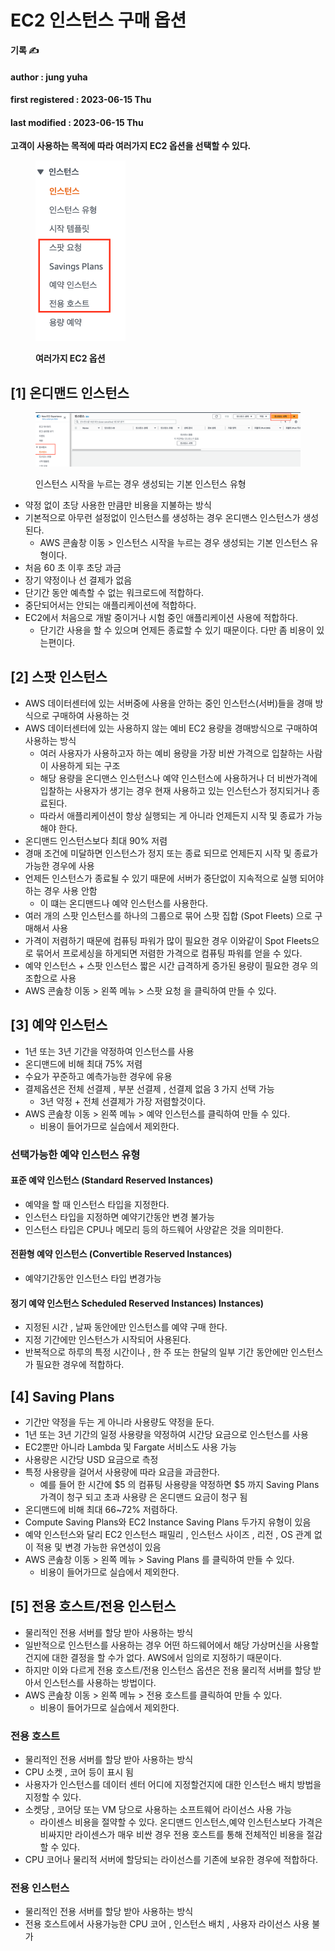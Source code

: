 # EC2 인스턴스 구매 옵션

**기록 ✍️**

#### author : jung yuha

#### first registered : 2023-06-15 Thu

#### last modified : 2023-06-15 Thu



**고객이 사용하는 목적에 따라 여러가지 EC2 옵션을 선택할 수 있다.**

<figure><img src="../.gitbook/assets/image (49).png" alt="" width="144"><figcaption><p><strong>여러가지 EC2 옵션</strong> </p></figcaption></figure>

## \[1] 온디맨드 인스턴스

<figure><img src="../.gitbook/assets/image (7).png" alt=""><figcaption><p> 인스턴스 시작을 누르는 경우 생성되는 기본 인스턴스 유형 </p></figcaption></figure>

* 약정 없이 초당 사용한 만큼만 비용을 지불하는 방식
* 기본적으로 아무런 설정없이 인스턴스를 생성하는 경우 온디맨스 인스턴스가 생성된다.
  * AWS 콘솚창 이동 > 인스턴스 시작을 누르는 경우 생성되는 기본 인스턴스 유형이다.
* 처음 60 초 이후 초당 과금
* 장기 약정이나 선 결제가 없음
* 단기간 동안 예측할 수 없는 워크로드에 적합하다.
* 중단되어서는 안되는 애플리케이션에 적합하다.
* EC2에서 처음으로 개발 중이거나 시험 중인 애플리케이션 사용에 적합하다.
  * 단기간 사용을 할 수 있으며 언제든 종료할 수 있기 때문이다. 다만 좀 비용이 있는편이다.

## \[2] 스팟 인스턴스

* AWS 데이터센터에 있는 서버중에 사용을 안하는 중인 인스턴스(서버)들을 경매 방식으로 구매하여 사용하는 것
* AWS 데이터센터에 있는 사용하지 않는 예비 EC2 용량을 경매방식으로 구매하여 사용하는 방식
  * 여러 사용자가 사용하고자 하는 예비 용량을 가장 비싼 가격으로 입찰하는 사람이 사용하게 되는 구조
  * 해당 용량을 온디맨스 인스턴스나 예약 인스턴스에 사용하거나 더 비싼가격에 입찰하는 사용자가 생기는 경우 현재 사용하고 있는 인스턴스가 정지되거나 종료된다.
  * 따라서 애플리케이션이 항상 실행되는 게 아니라 언제든지 시작 및 종료가 가능해야 한다.
* 온디맨드 인스턴스보다 최대 90% 저렴
* 경매 조건에 미달하면 인스턴스가 정지 또는 종료 되므로 언제든지 시작 및 종료가 가능한 경우에 사용
* 언제든 인스턴스가 종료될 수 있기 때문에 서버가 중단없이 지속적으로 실행 되어야하는 경우 사용 안함
  * 이 떄는 온디맨드나 예약 인스턴스를 사용한다.
* 여러 개의 스팟 인스턴스를 하나의 그룹으로 묶어 스팟 집합 (Spot Fleets) 으로 구매해서 사용
* 가격이 저렴하기 때문에 컴퓨팅 파워가 많이 필요한 경우 이와같이 Spot Fleets으로 묶어서 프로세싱을 하게되면 저렴한 가격으로 컴퓨팅 파워를 얻을 수 있다.
* 예약 인스턴스 + 스팟 인스턴스 짧은 시간 급격하게 증가된 용량이 필요한 경우 의 조합으로 사용
* AWS 콘솚창 이동 > 왼쪽 메뉴 > 스팟 요청 을 클릭하여 만들 수 있다.

## \[3] 예약 인스턴스

* 1년 또는 3년 기간을 약정하여 인스턴스를 사용
* 온디맨드에 비해 최대 75% 저렴
* 수요가 꾸준하고 예측가능한 경우에 유용
* 결제옵션은 전체 선결제 , 부분 선결제 , 선결제 없음 3 가지 선택 가능
  * 3년 약정 + 전체 선결제가 가장 저렴할것이다.
* AWS 콘솚창 이동 > 왼쪽 메뉴 > 예약 인스턴스를 클릭하여 만들 수 있다.
  * 비용이 들어가므로 실습에서 제외한다.

### 선택가능한 예약 인스턴스 유형

#### 표준 예약 인스턴스 (Standard Reserved Instances)

* 예약을 할 때 인스턴스 타입을 지정한다.
* 인스턴스 타입을 지정하면 예약기간동안 변경 불가능
* 인스턴스 타입은 CPU나 메모리 등의 하드웨어 사양같은 것을 의미한다.

#### 전환형 예약 인스턴스 (Convertible Reserved Instances)&#x20;

* 예약기간동안 인스턴스 타입 변경가능

#### 정기 예약 인스턴스 Scheduled Reserved Instances) Instances)

* 지정된 시간 , 날짜 동안에만 인스턴스를 예약 구매 한다.
* 지정 기간에만 인스턴스가 시작되어 사용된다.
* 반복적으로 하루의 특정 시간이나 , 한 주 또는 한달의 일부 기간 동안에만 인스턴스가 필요한 경우에 적합하다.

## \[4] Saving Plans

* 기간만 약정을 두는 게 아니라 사용량도 약정을 둔다.
* 1년 또는 3년 기간의 일정 사용량을 약정하여 시간당 요금으로 인스턴스를 사용
* EC2뿐만 아니라 Lambda 및 Fargate 서비스도 사용 가능
* 사용량은 시간당 USD 요금으로 측정
* 특정 사용량을 걸어서 사용량에 따라 요금을 과금한다.
  * 예를 들어 한 시간에 $5 의 컴퓨팅 사용량을 약정하면 $5 까지 Saving Plans 가격이 청구 되고 초과 사용량 은 온디맨드 요금이 청구 됨
* 온디맨드에 비해 최대 66\~72% 저렴하다.
* Compute Saving Plans와 EC2 Instance Saving Plans 두가지 유형이 있음
* 예약 인스턴스와 달리 EC2 인스턴스 패밀리 , 인스턴스 사이즈 , 리전 , OS 관계 없이 적용 및 변경 가능한 유연성이 있음
* AWS 콘솚창 이동 > 왼쪽 메뉴 > Saving Plans 를 클릭하여 만들 수 있다.
  * 비용이 들어가므로 실습에서 제외한다.

## \[5] 전용 호스트/전용 인스턴스

* 물리적인 전용 서버를 할당 받아 사용하는 방식
* 일반적으로 인스턴스를 사용하는 경우 어떤 하드웨어에서 해당 가상머신을 사용할 건지에 대한 결정을 할 수가 없다. AWS에서 임의로 지정하기 때문이다.
* 하지만 이와 다르게 전용 호스트/전용 인스턴스 옵션은 전용 물리적 서버를 할당 받아서 인스턴스를 사용하는 방법이다.
* AWS 콘솚창 이동 > 왼쪽 메뉴 > 전용 호스트를 클릭하여 만들 수 있다.
  * 비용이 들어가므로 실습에서 제외한다.

### 전용 호스트

* 물리적인 전용 서버를 할당 받아 사용하는 방식
* CPU 소켓 , 코어 등이 표시 됨
* 사용자가 인스턴스를 데이터 센터 어디에 지정할건지에 대한 인스턴스 배치 방법을 지정할 수 있다.
* 소켓당 , 코어당 또는 VM 당으로 사용하는 소프트웨어 라이선스 사용 가능
  * 라이센스 비용을 절약할 수 있다. 온디맨드 인스턴스,예약 인스턴스보다 가격은 비싸지만 라이센스가 매우 비싼 경우 전용 호스트를 통해 전체적인 비용을 절감할 수 있다.
* CPU 코어나 물리적 서버에 할당되는 라이선스를 기존에 보유한 경우에 적합하다.

### 전용 인스턴스

* 물리적인 전용 서버를 할당 받아 사용하는 방식
* 전용 호스트에서 사용가능한 CPU 코어 , 인스턴스 배치 , 사용자 라이선스 사용 불가

